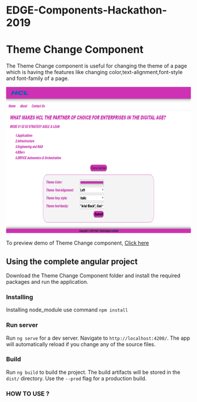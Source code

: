 # EDGE-Components-Hackathon-2019
# Theme Change Component

The Theme Change component is useful for changing the theme of a page which is having the features like changing color,text-alignment,font-style and font-family of a page. 

<p align="center">
  <img width="800" height="400" src="Images/ThemeChangeComponentAfterApplyingTheme.PNG" alt="Theme-change-component-Img">
</p>

 To preview demo of Theme Change component, [Click here]()

## Using the complete angular project
Download the Theme Change Component folder and install the required packages and run the application.

### Installing

Installing node_module use command `npm install`

### Run server

Run `ng serve` for a dev server. Navigate to `http://localhost:4200/`. The app will automatically reload if you change any of the source files.

### Build

Run `ng build` to build the project. The build artifacts will be stored in the `dist/` directory. Use the `--prod` flag for a production build.


### HOW TO USE ?

